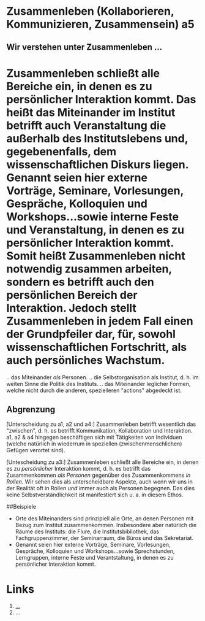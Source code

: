 <!---
   NAME - The NAME of this project is:
ethos

  FILE - The FILENAME of the current file is:
/a5.md

  CREATION - This project was CREATED on:
2017-01-28-16:15:00 UTC

  MODIFICATION - This project was last MODIFIED on:
2017-01-28-16:15:00 UTC

  VERSION - The current VERSION of this project is:
<git-commit-hash>-2017-01-28-16:15:00 UTC

  CREATOR(S) - This project was CREATED by:
Michael Czechowski, Martin Maga

  CONTACT - You can CONTACT the creator(s) or developer(s) of this project at:
E-Mail: mail@martinmaga.de

  COPYRIGHT - The COPYRIGHT holder of this project is:
COPYRIGHT (c) 2016 Martin Maga

  LICENSE - This project is LICENSED under the following license:
Martin Maga 2016 CC BY-SA 4.0 https://creativecommons.org

  SUBFILE – This is a SUBFILE! For more INFORMATION on this project go to:
/README.md
--->

# Zusammenleben (Kollaborieren, Kommunizieren, Zusammensein) a5
## Wir verstehen unter Zusammenleben …

Zusammenleben schließt alle Bereiche ein, in denen es zu persönlicher Interaktion kommt. Das heißt das Miteinander im Institut betrifft auch Veranstaltung die außerhalb des Institutslebens und, gegebenenfalls, dem wissenschaftlichen Diskurs liegen.
Genannt seien hier externe Vorträge, Seminare, Vorlesungen, Gespräche, Kolloquien und Workshops...sowie interne Feste und Veranstaltung, in denen es zu persönlicher Interaktion kommt.
Somit heißt Zusammenleben nicht notwendig zusammen arbeiten, sondern es betrifft auch den persönlichen Bereich der Interaktion.
Jedoch stellt Zusammenleben in jedem Fall einen der Grundpfeiler dar, für, sowohl wissenschaftlichen Fortschritt, als auch persönliches Wachstum.
=======
.. das Miteinander *als* Personen.
.. die Selbstorganisation als Institut, d. h. im weiten Sinne die Politik des Instituts.
.. das Miteinander leglicher Formen, welche nicht durch die anderen, spezielleren "actions" abgedeckt ist.

## Abgrenzung
[Unterscheidung zu a1, a2 und a4:] Zusammenleben betrifft wesentlich das "zwischen", d. h. es betrifft Kommunikation, Kollaboration und Interaktion. a1, a2 & a4 hingegen beschäftigen sich mit Tätigkeiten von Individuen (welche natürlich in wiederrum in speziellen (zwischenmenschlichen) Gefügen verortet sind).

[Untescheidung zu a3:] Zusammenleben schließt alle Bereiche ein, in denen es zu *persönlicher* Interaktion kommt, d. h. es betrifft das Zusammenkommen *als Personen* gegenüber des Zusammenkommens *in Rollen*.
Wir sehen dies als unterscheidbare Aspekte, auch wenn wir uns in der Realität oft in Rollen *und* immer auch als Personen begegnen. Das dies keine Selbstverständlichkeit ist manifestiert sich u. a. in diesem Ethos.

##Beispiele
- Orte des Miteinanders sind prinzipiell alle Orte, an denen Personen mit Bezug zum Institut zusammenkommen. Insbesondere aber natürlich die Räume des Instituts: die Flure, die Institutsbibliothek, das Fachgruppenzimmer, der Seminarraum, die Büros und das Sekretariat.
- Genannt seien hier externe Vorträge, Seminare, Vorlesungen, Gespräche, Kolloquien und Workshops...sowie Sprechstunden, Lerngruppen, interne Feste und Verantstaltung, in denen es zu persönlicher Interaktion kommt.

# Links
1. […](…)
2. …
